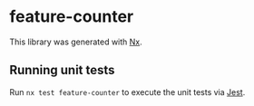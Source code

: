 # feature-counter

This library was generated with [Nx](https://nx.dev).

## Running unit tests

Run `nx test feature-counter` to execute the unit tests via [Jest](https://jestjs.io).
